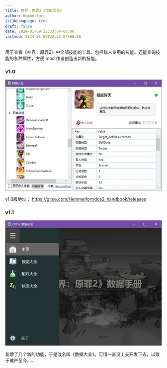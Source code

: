 ```yaml
---
title: 神界：原罪2《技能大全》
author: Hemmelfort
isCJKLanguage: true
draft: false
date: 2024-01-09T22:33:04+08:00
lastmod: 2024-01-09T22:33:04+08:00
---
```

用于查看《神界：原罪2》中全部技能的工具，包括敌人专用的技能。还能查询技能的各种属性，方便 mod 作者创造出新的技能。

<!--more-->

### v1.0

![技能大全1.0版](_v_images/image-20210109223944176.jpg)

v1.0版地址： https://gitee.com/Hemmelfort/dos2_handbook/releases


### v1.1

![开发中的v1.1版](_v_images/image-20240109224402954.jpg)

新增了几个新的功能，于是改名叫《数据大全》。可惜一直没工夫开发下去，以致于难产至今……
